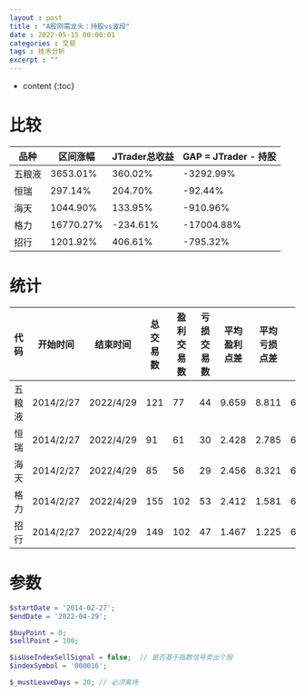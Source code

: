 ```yaml
---
layout : post
title : "A股刚需龙头：持股vs波段"
date : 2022-05-15 00:00:01
categories : 交易
tags : 技术分析
excerpt : ""
---
```



* content
{:toc}


# 比较

| 品种   | 区间涨幅  | JTrader总收益 | GAP = JTrader -  持股 |
| ------ | --------- | ------------- | --------------------- |
| 五粮液 | 3653.01%  | 360.02%       | -3292.99%             |
| 恒瑞   | 297.14%   | 204.70%       | -92.44%               |
| 海天   | 1044.90%  | 133.95%       | -910.96%              |
| 格力   | 16770.27% | -234.61%      | -17004.88%            |
| 招行   | 1201.92%  | 406.61%       | -795.32%              |



# 统计

| 代码   | 开始时间  | 结束时间  | 总交易数 | 盈利交易数 | 亏损交易数 | 平均盈利点差 | 平均亏损点差 | 胜率   | 盈亏比 | 总点差  | 单笔交易平均盈利点数 | 乘数 | 手数 | 总金额 | 单笔交易平均盈利率 | 总收益率 |
| ------ | --------- | --------- | -------- | ---------- | ---------- | ------------ | ------------ | ------ | ------ | ------- | -------------------- | ---- | ---- | ------ | ------------------ | -------- |
| 五粮液 | 2014/2/27 | 2022/4/29 | 121      | 77         | 44         | 9.659        | 8.811        | 63.60% | 1.096  | 356.04  | 2.942                | 100  | 1    | 35604  | 2.98%              | 360.02%  |
| 恒瑞   | 2014/2/27 | 2022/4/29 | 91       | 61         | 30         | 2.428        | 2.785        | 67%    | 0.872  | 64.52   | 0.709                | 100  | 1    | 6452   | 2.25%              | 204.70%  |
| 海天   | 2014/2/27 | 2022/4/29 | 85       | 56         | 29         | 2.456        | 8.321        | 65.90% | 0.295  | -103.76 | -1.221               | 100  | 1    | -10376 | 1.58%              | 133.95%  |
| 格力   | 2014/2/27 | 2022/4/29 | 155      | 102        | 53         | 2.412        | 1.581        | 65.80% | 1.526  | 162.27  | 1.047                | 100  | 1    | 16227  | -1.51%             | -234.61% |
| 招行   | 2014/2/27 | 2022/4/29 | 149      | 102        | 47         | 1.467        | 1.225        | 68.50% | 1.198  | 92.02   | 0.618                | 100  | 1    | 9202   | 2.73%              | 406.61%  |

# 参数
```php
$startDate = '2014-02-27';
$endDate = '2022-04-29';

$buyPoint = 0;
$sellPoint = 100;

$isUseIndexSellSignal = false;  // 是否基于指数信号卖出个股
$indexSymbol = '000016';

$_mustLeaveDays = 20; // 必须离场
```


